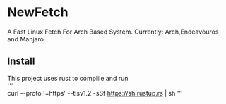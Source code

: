 # NewFetch
A Fast Linux Fetch For Arch Based System. Currently: Arch,Endeavouros and Manjaro 

## Install
This project uses rust to complile and run  
'''  
curl --proto '=https' --tlsv1.2 -sSf https://sh.rustup.rs | sh
'''  

